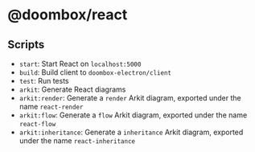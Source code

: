 # @doombox/react

## Scripts

- `start`: Start React on `localhost:5000`
- `build`: Build client to `doombox-electron/client`
- `test`: Run tests
- `arkit`: Generate React diagrams
- `arkit:render`: Generate a `render` Arkit diagram, exported under the name `react-render`
- `arkit:flow`: Generate a `flow` Arkit diagram, exported under the name `react-flow`
- `arkit:inheritance`: Generate a `inheritance` Arkit diagram, exported under the name `react-inheritance`
